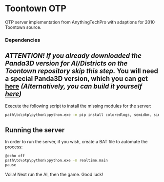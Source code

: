 # Toontown OTP

OTP server implementation from AnythingTechPro with adaptions for 2010 Toontown source.

### Dependencies
****ATTENTION!*** If you already downloaded the Panda3D version for AI/Districts on the Toontown repository skip this step.*
You will need a special Panda3D version, which you can get [here](https://www.dropbox.com/s/0i7puwbqz9b4wt9/Panda3D-1.10.0-x64.exe?dl=1) ***(Alternatively, you can build it yourself [here](https://github.com/Astron/panda3d))***
----
Execute the following script to install the missing modules for the server:
```sh
path\to\otp\python\ppython.exe -m pip install coloredlogs, semidbm, simplejson, pyyaml, pytoml
```

## Running the server
In order to run the server, if you wish, create a BAT file to automate the process:
```sh
@echo off
path\to\otp\python\ppython.exe -m realtime.main
pause
```

Voila! Next run the AI, then the game. Good luck!